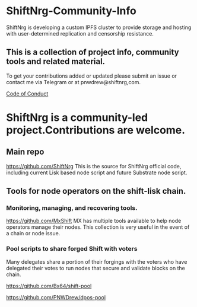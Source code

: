 # ShiftNrg-Community-Info

ShiftNrg is developing a custom IPFS cluster to provide storage and hosting with user-determined replication and censorship resistance.

## This is a collection of project info, community tools and related material. 
To get your contributions added or updated please submit an issue or contact me via Telegram or at pnwdrew@shiftnrg,com.

[Code of Conduct](https://github.com/PNWDrew/ShiftNrg-Community-Info/blob/main/Code%20of%20Conduct.MD)

# ShiftNrg is a community-led project.Contributions are welcome.



## Main repo
https://github.com/ShiftNrg
  This is the source for ShiftNrg official code, including current Lisk based node script and future Substrate node script.

## Tools for node operators on the shift-lisk chain.

### Monitoring, managing, and recovering tools.

https://github.com/MxShift
  MX has multiple tools available to help node operators manage their nodes. This collection is very useful in the event of a chain or node issue.

### Pool scripts to share forged Shift with voters
  Many delegates share a portion of their forgings with the voters who have delegated their votes to run nodes that secure and validate blocks on the chain.

https://github.com/Bx64/shift-pool

https://github.com/PNWDrew/dpos-pool



